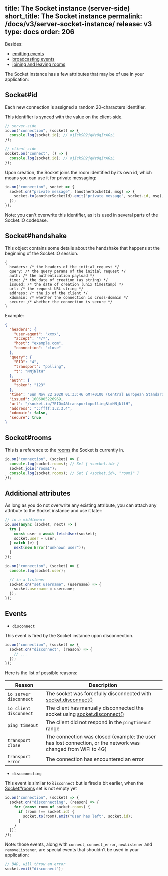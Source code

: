 title: The Socket instance (server-side)
short_title: The Socket instance
permalink: /docs/v3/server-socket-instance/
release: v3
type: docs
order: 206
---

Besides:

- [emitting events](/docs/v3/emitting-events/#Basic-emit)
- [broadcasting events](/docs/v3/broadcasting-events/#To-all-connected-clients-excepting-the-sender)
- [joining and leaving rooms](/docs/v3/rooms/#Joining-and-leaving)

The Socket instance has a few attributes that may be of use in your application:

## Socket#id

Each new connection is assigned a random 20-characters identifier.

This identifier is synced with the value on the client-side.

```js
// server-side
io.on("connection", (socket) => {
  console.log(socket.id); // ojIckSD2jqNzOqIrAGzL
});

// client-side
socket.on("connect", () => {
  console.log(socket.id); // ojIckSD2jqNzOqIrAGzL
});
```

Upon creation, the Socket joins the room identified by its own id, which means you can use it for private messaging:

```js
io.on("connection", socket => {
  socket.on("private message", (anotherSocketId, msg) => {
    socket.to(anotherSocketId).emit("private message", socket.id, msg);
  });
});
```

Note: you can't overwrite this identifier, as it is used in several parts of the Socket.IO codebase.

## Socket#handshake

This object contains some details about the handshake that happens at the beginning of the Socket.IO session.

```
{
  headers: /* the headers of the initial request */
  query: /* the query params of the initial request */
  auth: /* the authentication payload */
  time: /* the date of creation (as string) */
  issued: /* the date of creation (unix timestamp) */
  url: /* the request URL string */
  address: /* the ip of the client */
  xdomain: /* whether the connection is cross-domain */
  secure: /* whether the connection is secure */
}
```

Example:

```json
{
  "headers": {
    "user-agent": "xxxx",
    "accept": "*/*",
    "host": "example.com",
    "connection": "close"
  },
  "query": {
    "EIO": "4",
    "transport": "polling",
    "t": "NNjNltH"
  },
  "auth": {
    "token": "123"
  },
  "time": "Sun Nov 22 2020 01:33:46 GMT+0100 (Central European Standard Time)",
  "issued": 1606005226969,
  "url": "/socket.io/?EIO=4&transport=polling&t=NNjNltH",
  "address": "::ffff:1.2.3.4",
  "xdomain": false,
  "secure": true
}
```

## Socket#rooms

This is a reference to the [rooms](/docs/v3/rooms) the Socket is currently in.

```js
io.on("connection", (socket) => {
  console.log(socket.rooms); // Set { <socket.id> }
  socket.join("room1");
  console.log(socket.rooms); // Set { <socket.id>, "room1" }
});
```

## Additional attributes

As long as you do not overwrite any existing attribute, you can attach any attribute to the Socket instance and use it later:

```js
// in a middleware
io.use(async (socket, next) => {
  try {
    const user = await fetchUser(socket);
    socket.user = user;
  } catch (e) {
    next(new Error("unknown user"));
  }
});

io.on("connection", (socket) => {
  console.log(socket.user);

  // in a listener
  socket.on("set username", (username) => {
    socket.username = username;
  });
});

```

## Events

- `disconnect`

This event is fired by the Socket instance upon disconnection.

```js
io.on("connection", (socket) => {
  socket.on("disconnect", (reason) => {
    // ...
  });
});
```

Here is the list of possible reasons:

Reason | Description
------ | -----------
`io server disconnect` | The socket was forcefully disconnected with [socket.disconnect()](/docs/v3/server-api/#socket-disconnect-close)
`io client disconnect` | The client has manually disconnected the socket using [socket.disconnect()](/docs/v3/client-api/#socket-disconnect)
`ping timeout` | The client did not respond in the `pingTimeout` range
`transport close` | The connection was closed (example: the user has lost connection, or the network was changed from WiFi to 4G)
`transport error` | The connection has encountered an error


- `disconnecting`

This event is similar to ̀`disconnect` but is fired a bit earlier, when the [Socket#rooms](/docs/v3/server-socket-instance/#Socket-rooms) set is not empty yet

```js
io.on("connection", (socket) => {
  socket.on("disconnecting", (reason) => {
    for (const room of socket.rooms) {
      if (room !== socket.id) {
        socket.to(room).emit("user has left", socket.id);
      }
    }
  });
});
```

Note: those events, along with `connect`, `connect_error`, `newListener` and `removeListener`, are special events that shouldn't be used in your application:

```js
// BAD, will throw an error
socket.emit("disconnect");
```

